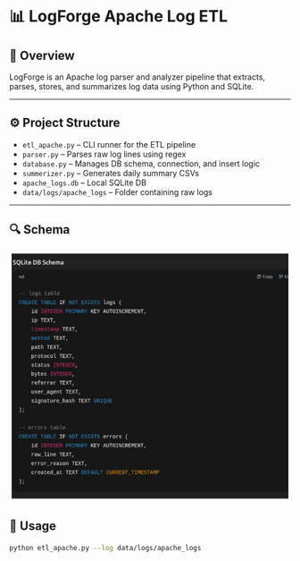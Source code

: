 # 📊 LogForge Apache Log ETL

## 📁 Overview
LogForge is an Apache log parser and analyzer pipeline that extracts, parses, stores, and summarizes log data using Python and SQLite.

---

## ⚙️ Project Structure

- `etl_apache.py` – CLI runner for the ETL pipeline
- `parser.py` – Parses raw log lines using regex
- `database.py` – Manages DB schema, connection, and insert logic
- `summerizer.py` – Generates daily summary CSVs
- `apache_logs.db` – Local SQLite DB
- `data/logs/apache_logs` – Folder containing raw logs

---

## 🔍 Schema
![alt text](image.png)

## 🚀 Usage

```bash
python etl_apache.py --log data/logs/apache_logs
